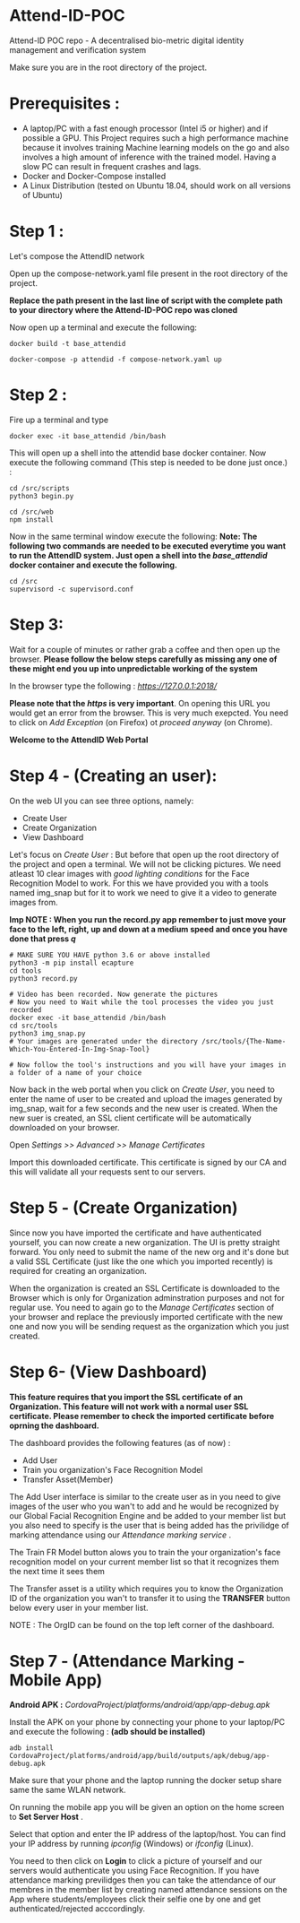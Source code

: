 # Attend-ID-POC
Attend-ID POC repo - A decentralised bio-metric digital identity management and verification system

Make sure you are in the root directory of the project.

# Prerequisites :
* A laptop/PC with a fast enough processor (Intel i5 or higher) and if possible a GPU. This Project requires such a high performance machine because it involves training Machine learning models on the go and also involves a high amount of inference with the trained model. Having a slow PC can result in frequent crashes and lags.
* Docker and Docker-Compose installed 
* A Linux Distribution (tested on Ubuntu 18.04, should work on all versions of Ubuntu)

# Step 1 :
Let's compose the AttendID network

Open up the compose-network.yaml file present in the root directory of the project.

**Replace the path present in the last line of script with the complete path to your directory where the Attend-ID-POC repo was cloned**

Now open up a terminal and execute the following:

```
docker build -t base_attendid

docker-compose -p attendid -f compose-network.yaml up
```

# Step 2 :
Fire up a terminal and type
```
docker exec -it base_attendid /bin/bash
```
This will open up a shell into the attendid base docker container. Now execute the following command (This step is needed to be done just once.) :
```
cd /src/scripts
python3 begin.py

cd /src/web
npm install
```
Now in the same terminal window execute the following:
**Note: The following two commands are needed to be executed everytime you want to run the AttendID system. Just open a shell into the *base_attendid* docker container and execute the following.**

```
cd /src
supervisord -c supervisord.conf
```

# Step 3:
Wait for a couple of minutes or rather grab a coffee and then open up the browser.
**Please follow the below steps carefully as missing any one of these might end you up into unpredictable working of the system**

In the browser type the following : *https://127.0.0.1:2018/*

**Please note that the *https* is very important**.
On opening this URL you would get an error from the browser. This is very much exepcted. You need to click on *Add Exception* (on Firefox) ot *proceed anyway* (on Chrome).

**Welcome to the AttendID Web Portal**

# Step 4 - (Creating an user):
On the web UI you can see three options, namely:
* Create User
* Create Organization
* View Dashboard

Let's focus on *Create User* :
But before that open up the root directory of the project and open a terminal.
We will not be clicking pictures. We need atleast 10 clear images with *good lighting conditions* for the Face Recognition Model to work. For this we have provided you with a tools named img_snap but for it to work we need to give it a video to generate images from.

**Imp NOTE : When you run the record.py app remember to just move your face to the left, right, up and down at a medium speed and once you have done that press *q***

```
# MAKE SURE YOU HAVE python 3.6 or above installed
python3 -m pip install ecapture
cd tools
python3 record.py 

# Video has been recorded. Now generate the pictures
# Now you need to Wait while the tool processes the video you just recorded
docker exec -it base_attendid /bin/bash
cd src/tools
python3 img_snap.py
# Your images are generated under the directory /src/tools/{The-Name-Which-You-Entered-In-Img-Snap-Tool}

# Now follow the tool's instructions and you will have your images in a folder of a name of your choice

```

Now back in the web portal when you click on *Create User*, you need to enter the name of user to be created and upload the images generated by img_snap, wait for a few seconds and the new user is created. When the new suer is created, an SSL client certificate will be automatically downloaded on your browser.

Open *Settings >> Advanced >> Manage Certificates*

Import this downloaded certificate. This certificate is signed by our CA and this will validate all your requests sent to our servers.

# Step 5 - (Create Organization)
Since now you have imported the certificate and have authenticated yourself, you can now create a new organization. The UI is pretty straight forward. You only need to submit the name of the new org and it's done but a valid SSL Certificate (just like the one which you imported recently) is required for creating an organization.

When the organization is created an SSL Certificate is downloaded to the Browser which is only for Organization adminstration purposes and not for regular use. You need to again go to the *Manage Certificates*  section of your browser and replace the previously imported certificate with the new one and now you will be sending request as the organization which you just created.

# Step 6- (View Dashboard)

**This feature requires that you import the SSL certificate of an Organization. This feature will not work with a normal user SSL certificate. Please remember to check the imported certificate before oprning the dashboard.**

The dashboard provides the following features (as of now) :
* Add User
* Train you organization's Face Recognition Model
* Transfer Asset(Member)

The Add User interface is similar to the create user as in you need to give images of the user who you wan't to add and he would be recognized by our Global Facial Recognition Engine and be added to your member list but you also need to specify is the user that is being added has the privilidge of marking attendance using our *Attendance marking service* .

The Train FR Model button alows you to train the your organization's face recognition model on your current member list so that it recognizes them the next time it sees them

The Transfer asset is a utility which requires you to know the Organization ID of the organization you wan't to transfer it to using the **TRANSFER** button below every user in your member list.

NOTE : The OrgID can be found on the top left corner of the dashboard.

# Step 7 - (Attendance Marking - Mobile App)

**Android APK :** *CordovaProject/platforms/android/app/app-debug.apk*

Install the APK on your phone by connecting your phone to your laptop/PC and execute the following :
**(adb should be installed)**
```
adb install CordovaProject/platforms/android/app/build/outputs/apk/debug/app-debug.apk
```
Make sure that your phone and the laptop running the docker setup share same the same WLAN network.

On running the mobile app you will be given an option on the home screen to **Set Server Host** .

Select that option and enter the IP address of the laptop/host. You can find your IP address by running *ipconfig* (Windows) or *ifconfig* (Linux).

You need to then click on **Login** to click a picture of yourself and our servers would authenticate you using Face Recognition. If you have attendance marking previlidges then you can take the attendance of our membres in the member list by creating named attendance sessions on the App where students/employees click their selfie one by one and get authenticated/rejected acccordingly.

